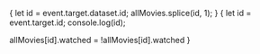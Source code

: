 {
let id = event.target.dataset.id;
allMovies.splice(id, 1);
}
{
let id = event.target.id;
console.log(id);

allMovies[id].watched = !allMovies[id].watched
}